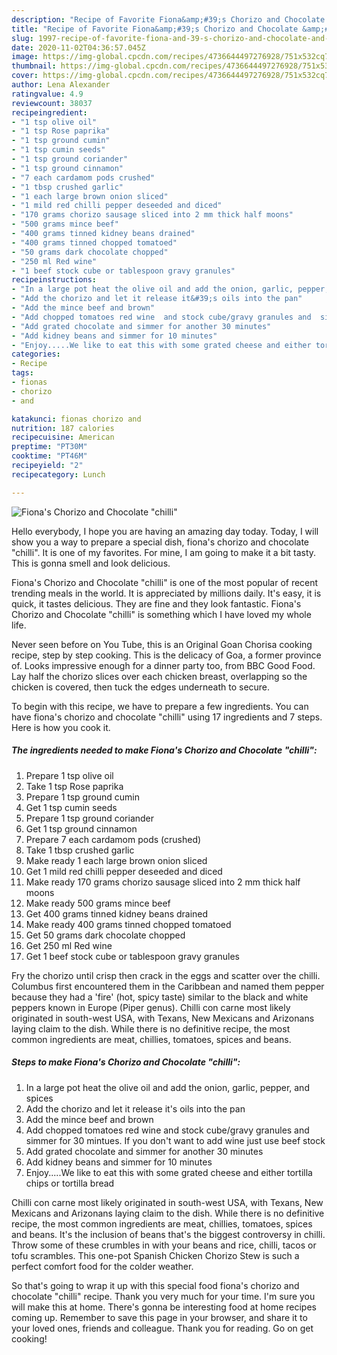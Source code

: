 ```yaml
---
description: "Recipe of Favorite Fiona&amp;#39;s Chorizo and Chocolate &amp;#34;chilli&amp;#34;"
title: "Recipe of Favorite Fiona&amp;#39;s Chorizo and Chocolate &amp;#34;chilli&amp;#34;"
slug: 1997-recipe-of-favorite-fiona-and-39-s-chorizo-and-chocolate-and-34-chilli-and-34
date: 2020-11-02T04:36:57.045Z
image: https://img-global.cpcdn.com/recipes/4736644497276928/751x532cq70/fionas-chorizo-and-chocolate-chilli-recipe-main-photo.jpg
thumbnail: https://img-global.cpcdn.com/recipes/4736644497276928/751x532cq70/fionas-chorizo-and-chocolate-chilli-recipe-main-photo.jpg
cover: https://img-global.cpcdn.com/recipes/4736644497276928/751x532cq70/fionas-chorizo-and-chocolate-chilli-recipe-main-photo.jpg
author: Lena Alexander
ratingvalue: 4.9
reviewcount: 38037
recipeingredient:
- "1 tsp olive oil"
- "1 tsp Rose paprika"
- "1 tsp ground cumin"
- "1 tsp cumin seeds"
- "1 tsp ground coriander"
- "1 tsp ground cinnamon"
- "7 each cardamom pods crushed"
- "1 tbsp crushed garlic"
- "1 each large brown onion sliced"
- "1 mild red chilli pepper deseeded and diced"
- "170 grams chorizo sausage sliced into 2 mm thick half moons"
- "500 grams mince beef"
- "400 grams tinned kidney beans drained"
- "400 grams tinned chopped tomatoed"
- "50 grams dark chocolate chopped"
- "250 ml Red wine"
- "1 beef stock cube or tablespoon gravy granules"
recipeinstructions:
- "In a large pot heat the olive oil and add the onion, garlic, pepper, and spices"
- "Add the chorizo and let it release it&#39;s oils into the pan"
- "Add the mince beef and brown"
- "Add chopped tomatoes red wine  and stock cube/gravy granules and  simmer for 30 mintues. If you don&#39;t want to add wine just use beef stock"
- "Add grated chocolate and simmer for another 30 minutes"
- "Add kidney beans and simmer for 10 minutes"
- "Enjoy.....We like to eat this with some grated cheese and either tortilla chips or tortilla bread"
categories:
- Recipe
tags:
- fionas
- chorizo
- and

katakunci: fionas chorizo and 
nutrition: 187 calories
recipecuisine: American
preptime: "PT30M"
cooktime: "PT46M"
recipeyield: "2"
recipecategory: Lunch

---
```



![Fiona&#39;s Chorizo and Chocolate &#34;chilli&#34;](https://img-global.cpcdn.com/recipes/4736644497276928/751x532cq70/fionas-chorizo-and-chocolate-chilli-recipe-main-photo.jpg)

Hello everybody, I hope you are having an amazing day today. Today, I will show you a way to prepare a special dish, fiona&#39;s chorizo and chocolate &#34;chilli&#34;. It is one of my favorites. For mine, I am going to make it a bit tasty. This is gonna smell and look delicious.

Fiona&#39;s Chorizo and Chocolate &#34;chilli&#34; is one of the most popular of recent trending meals in the world. It is appreciated by millions daily. It's easy, it is quick, it tastes delicious. They are fine and they look fantastic. Fiona&#39;s Chorizo and Chocolate &#34;chilli&#34; is something which I have loved my whole life.

Never seen before on You Tube, this is an Original Goan Chorisa cooking recipe, step by step cooking. This is the delicacy of Goa, a former province of. Looks impressive enough for a dinner party too, from BBC Good Food. Lay half the chorizo slices over each chicken breast, overlapping so the chicken is covered, then tuck the edges underneath to secure.


To begin with this recipe, we have to prepare a few ingredients. You can have fiona&#39;s chorizo and chocolate &#34;chilli&#34; using 17 ingredients and 7 steps. Here is how you cook it.

<!--inarticleads1-->

##### The ingredients needed to make Fiona&#39;s Chorizo and Chocolate &#34;chilli&#34;:

1. Prepare 1 tsp olive oil
1. Take 1 tsp Rose paprika
1. Prepare 1 tsp ground cumin
1. Get 1 tsp cumin seeds
1. Prepare 1 tsp ground coriander
1. Get 1 tsp ground cinnamon
1. Prepare 7 each cardamom pods (crushed)
1. Take 1 tbsp crushed garlic
1. Make ready 1 each large brown onion sliced
1. Get 1 mild red chilli pepper deseeded and diced
1. Make ready 170 grams chorizo sausage sliced into 2 mm thick half moons
1. Make ready 500 grams mince beef
1. Get 400 grams tinned kidney beans drained
1. Make ready 400 grams tinned chopped tomatoed
1. Get 50 grams dark chocolate chopped
1. Get 250 ml Red wine
1. Get 1 beef stock cube or tablespoon gravy granules


Fry the chorizo until crisp then crack in the eggs and scatter over the chilli. Columbus first encountered them in the Caribbean and named them pepper because they had a &#39;fire&#39; (hot, spicy taste) similar to the black and white peppers known in Europe (Piper genus). Chilli con carne most likely originated in south-west USA, with Texans, New Mexicans and Arizonans laying claim to the dish. While there is no definitive recipe, the most common ingredients are meat, chillies, tomatoes, spices and beans. 

<!--inarticleads2-->

##### Steps to make Fiona&#39;s Chorizo and Chocolate &#34;chilli&#34;:

1. In a large pot heat the olive oil and add the onion, garlic, pepper, and spices
1. Add the chorizo and let it release it&#39;s oils into the pan
1. Add the mince beef and brown
1. Add chopped tomatoes red wine  and stock cube/gravy granules and  simmer for 30 mintues. If you don&#39;t want to add wine just use beef stock
1. Add grated chocolate and simmer for another 30 minutes
1. Add kidney beans and simmer for 10 minutes
1. Enjoy.....We like to eat this with some grated cheese and either tortilla chips or tortilla bread


Chilli con carne most likely originated in south-west USA, with Texans, New Mexicans and Arizonans laying claim to the dish. While there is no definitive recipe, the most common ingredients are meat, chillies, tomatoes, spices and beans. It&#39;s the inclusion of beans that&#39;s the biggest controversy in chilli. Throw some of these crumbles in with your beans and rice, chilli, tacos or tofu scrambles. This one-pot Spanish Chicken Chorizo Stew is such a perfect comfort food for the colder weather. 

So that's going to wrap it up with this special food fiona&#39;s chorizo and chocolate &#34;chilli&#34; recipe. Thank you very much for your time. I'm sure you will make this at home. There's gonna be interesting food at home recipes coming up. Remember to save this page in your browser, and share it to your loved ones, friends and colleague. Thank you for reading. Go on get cooking!

